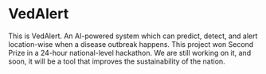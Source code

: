 # VedAlert
This is VedAlert. An AI-powered system which can predict, detect, and alert location-wise when a disease outbreak happens. This project won Second Prize in a 24-hour national-level hackathon. We are still working on it, and soon, it will be a tool that improves the sustainability of the nation.
